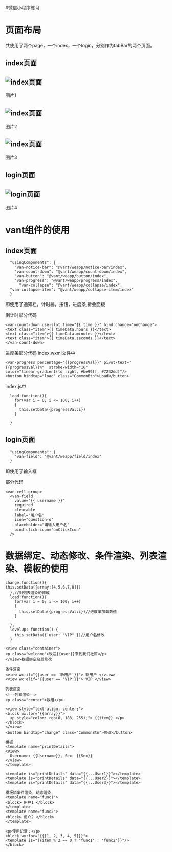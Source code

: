 #微信小程序练习
# 页面布局

共使用了两个page，一个index，一个login，分别作为tabBar的两个页面。
## index页面
![index页面](images/1.jpg)
---------
图片1

![index页面](images/2.jpg)
---------
图片2


![index页面](images/4.jpg)
---------
图片3

## login页面
![login页面](images/3.jpg)
---------
图片4

# vant组件的使用
## index页面
```
  "usingComponents": {
    "van-notice-bar": "@vant/weapp/notice-bar/index",
    "van-count-down": "@vant/weapp/count-down/index",
    "van-button": "@vant/weapp/button/index",
    "van-progress": "@vant/weapp/progress/index",
      "van-collapse": "@vant/weapp/collapse/index",
  "van-collapse-item": "@vant/weapp/collapse-item/index"
  }
  ```
  即使用了通知栏，计时器，按钮，进度条,折叠面板

  倒计时部分代码
  ```
<van-count-down use-slot time="{{ time }}" bind:change="onChange">
  <text class="item">{{ timeData.hours }}</text>
  <text class="item">{{ timeData.minutes }}</text>
  <text class="item">{{ timeData.seconds }}</text>
</van-count-down>
  ```
进度条部分代码
index.wxml文件中
  ```
  <van-progress percentage="{{progressVal}}" pivot-text="{{progressVal}}%"  stroke-width="16" 
  color="linear-gradient(to right, #be99ff, #7232dd)"/>
<button bindtap="load" class="CommonBtn">Load</button>
  ```
index.js中
```
  load:function(){
    for(var i = 0; i <= 100; i++)
    {
      this.setData({progressVal:i})
    }
    
  }
```

## login页面
```
  "usingComponents": {
    "van-field": "@vant/weapp/field/index"
  }
```
即使用了输入框

部分代码
```
<van-cell-group>
  <van-field
    value="{{ username }}"
    required
    clearable
    label="用户名"
    icon="question-o"
    placeholder="请输入用户名"
    bind:click-icon="onClickIcon"
  />
```

# 数据绑定、动态修改、条件渲染、列表渲染、模板的使用
```
change:function(){
this.setData({array:[4,5,6,7,8]})
  },//对列表渲染的修改
  load:function(){
    for(var i = 0; i <= 100; i++)
    {
      this.setData({progressVal:i})//进度条加载数值
    }
    
  },
  levelUp: function() {
    this.setData({ user: "VIP" })//用户名修改
  }
  ```
  ```
  <view class="container">
 <p class="welcome">欢迎{{user}}来到我们社区</p>
</view>数据绑定及其修改

条件渲染
<view wx:if="{{user == '新用户'}}"> 新用户 </view>
<view wx:elif="{{user == 'VIP'}}"> VIP </view>

列表渲染-
<!--列表渲染-->
<p class="center">数组</p>

<view style="text-align: center;">
<block wx:for="{{array}}"> 
    <p style="color: rgb(0, 183, 255);"> {{item}} </p>
</block>
</view>
<button bindtap="change" class="CommonBtn">修改</button>

模板
<template name="printDetails">
  <view>
    Username: {{Username}}, Sex: {{Sex}}
  </view>
</template>

<template is="printDetails" data="{{...User1}}"></template>
<template is="printDetails" data="{{...User2}}"></template>
<template is="printDetails" data="{{...User3}}"></template>

模板加条件渲染，动态渲染
<template name="func1">
  <block> 用户1 </block>
</template>
<template name="func2">
  <block> 用户2 </block>
</template>

<p>使用记录：</p>
<block wx:for="{{[1, 2, 3, 4, 5]}}">
  <template is="{{item % 2 == 0 ? 'func1' : 'func2'}}"/>
</block>
  ```
